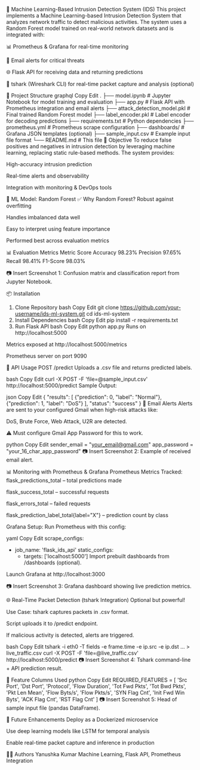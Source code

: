🔐 Machine Learning-Based Intrusion Detection System (IDS)
This project implements a Machine Learning-based Intrusion Detection System that analyzes network traffic to detect malicious activities. The system uses a Random Forest model trained on real-world network datasets and is integrated with:

📊 Prometheus & Grafana for real-time monitoring

📧 Email alerts for critical threats

🌐 Flask API for receiving data and returning predictions

🔎 tshark (Wireshark CLI) for real-time packet capture and analysis (optional)

📁 Project Structure
graphql
Copy
Edit
.
├── model.ipynb                   # Jupyter Notebook for model training and evaluation
├── app.py                        # Flask API with Prometheus integration and email alerts
├── attack_detection_model.pkl    # Final trained Random Forest model
├── label_encoder.pkl             # Label encoder for decoding predictions
├── requirements.txt              # Python dependencies
├── prometheus.yml                # Prometheus scrape configuration
├── dashboards/                   # Grafana JSON templates (optional)
├── sample_input.csv              # Example input file format
└── README.md                     # This file
🎯 Objective
To reduce false positives and negatives in intrusion detection by leveraging machine learning, replacing static rule-based methods. The system provides:

High-accuracy intrusion prediction

Real-time alerts and observability

Integration with monitoring & DevOps tools

🧠 ML Model: Random Forest
✅ Why Random Forest?
Robust against overfitting

Handles imbalanced data well

Easy to interpret using feature importance

Performed best across evaluation metrics

📊 Evaluation Metrics
Metric	Score
Accuracy	98.23%
Precision	97.65%
Recall	98.41%
F1-Score	98.03%

📷 Insert Screenshot 1: Confusion matrix and classification report from Jupyter Notebook.

📦 Installation
1. Clone Repository
bash
Copy
Edit
git clone https://github.com/your-username/ids-ml-system.git
cd ids-ml-system
2. Install Dependencies
bash
Copy
Edit
pip install -r requirements.txt
3. Run Flask API
bash
Copy
Edit
python app.py
Runs on http://localhost:5000

Metrics exposed at http://localhost:5000/metrics

Prometheus server on port 9090

🧪 API Usage
POST /predict
Uploads a .csv file and returns predicted labels.

bash
Copy
Edit
curl -X POST -F 'file=@sample_input.csv' http://localhost:5000/predict
Sample Output:

json
Copy
Edit
{
  "results": [
    {"prediction": 0, "label": "Normal"},
    {"prediction": 1, "label": "DoS"}
  ],
  "status": "success"
}
📧 Email Alerts
Alerts are sent to your configured Gmail when high-risk attacks like:

DoS, Brute Force, Web Attack, U2R are detected.

⚠️ Must configure Gmail App Password for this to work.

python
Copy
Edit
sender_email = "your_email@gmail.com"
app_password = "your_16_char_app_password"
📷 Insert Screenshot 2: Example of received email alert.

📊 Monitoring with Prometheus & Grafana
Prometheus Metrics Tracked:
flask_predictions_total – total predictions made

flask_success_total – successful requests

flask_errors_total – failed requests

flask_prediction_label_total{label="X"} – prediction count by class

Grafana Setup:
Run Prometheus with this config:

yaml
Copy
Edit
scrape_configs:
  - job_name: 'flask_ids_api'
    static_configs:
      - targets: ['localhost:5000']
Import prebuilt dashboards from /dashboards (optional).

Launch Grafana at http://localhost:3000

📷 Insert Screenshot 3: Grafana dashboard showing live prediction metrics.

🌐 Real-Time Packet Detection (tshark Integration)
Optional but powerful!

Use Case:
tshark captures packets in .csv format.

Script uploads it to /predict endpoint.

If malicious activity is detected, alerts are triggered.

bash
Copy
Edit
tshark -i eth0 -T fields -e frame.time -e ip.src -e ip.dst ... > live_traffic.csv
curl -X POST -F 'file=@live_traffic.csv' http://localhost:5000/predict
📷 Insert Screenshot 4: Tshark command-line + API prediction result.

📌 Feature Columns Used
python
Copy
Edit
REQUIRED_FEATURES = [
    'Src Port', 'Dst Port', 'Protocol', 'Flow Duration',
    'Tot Fwd Pkts', 'Tot Bwd Pkts', 'Pkt Len Mean',
    'Flow Byts/s', 'Flow Pkts/s', 'SYN Flag Cnt',
    'Init Fwd Win Byts', 'ACK Flag Cnt', 'RST Flag Cnt'
]
📷 Insert Screenshot 5: Head of sample input file (pandas DataFrame).

🚀 Future Enhancements
Deploy as a Dockerized microservice

Use deep learning models like LSTM for temporal analysis

Enable real-time packet capture and inference in production

👨‍💻 Authors
Yanushka Kumar
Machine Learning, Flask API, Prometheus Integration

